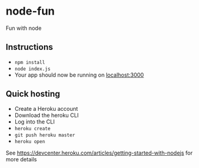 # node-fun

Fun with node

## Instructions
* `npm install`
* `node index.js`
* Your app should now be running on [localhost:3000](http://localhost:3000)

## Quick hosting
* Create a Heroku account
* Download the heroku CLI
* Log into the CLI
* `heroku create`
* `git push heroku master`
* `heroku open`

See https://devcenter.heroku.com/articles/getting-started-with-nodejs for more details
